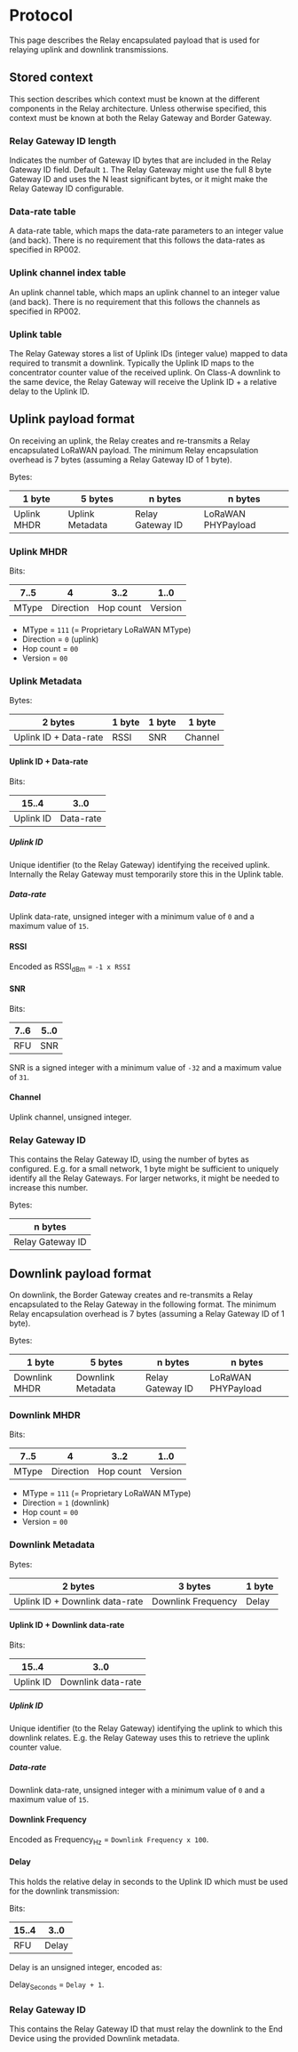 # Protocol

This page describes the Relay encapsulated payload that is used for relaying
uplink and downlink transmissions.

<!-- toc -->

## Stored context

This section describes which context must be known at the different components
in the Relay architecture. Unless otherwise specified, this context must be
known at both the Relay Gateway and Border Gateway.

### Relay Gateway ID length

Indicates the number of Gateway ID bytes that are included in the Relay
Gateway ID field. Default `1`. The Relay Gateway might use the full 8 byte
Gateway ID and uses the N least significant bytes, or it might make the
Relay Gateway ID configurable.

### Data-rate table

A data-rate table, which maps the data-rate parameters to an integer value
(and back). There is no requirement that this follows the data-rates as
specified in RP002.

### Uplink channel index table

An uplink channel table, which maps an uplink channel to an integer value
(and back). There is no requirement that this follows the channels as
specified in RP002.

### Uplink table

The Relay Gateway stores a list of Uplink IDs (integer value) mapped to data
required to transmit a downlink. Typically the Uplink ID maps to the
concentrator counter value of the received uplink. On Class-A downlink to the
same device, the Relay Gateway will receive the Uplink ID + a relative delay
to the Uplink ID.

## Uplink payload format

On receiving an uplink, the Relay creates and re-transmits a Relay encapsulated
LoRaWAN payload. The minimum Relay encapsulation overhead is 7 bytes (assuming
a Relay Gateway ID of 1 byte).

Bytes:

| 1 byte      | 5 bytes         | n bytes          | n bytes            |
| ----------- | --------------- | ---------------- | ------------------ |
| Uplink MHDR | Uplink Metadata | Relay Gateway ID | LoRaWAN PHYPayload |


### Uplink MHDR

Bits:

| 7..5  | 4         | 3..2      | 1..0    |
| ----- | --------- | --------- | ------- |
| MType | Direction | Hop count | Version |

* MType = `111` (= Proprietary LoRaWAN MType)
* Direction = `0` (uplink)
* Hop count = `00`
* Version = `00`

### Uplink Metadata

Bytes:

| 2 bytes               | 1 byte | 1 byte | 1 byte  |
| --------------------- | ------ | ------ | ------- |
| Uplink ID + Data-rate | RSSI   | SNR    | Channel |

#### Uplink ID + Data-rate

Bits:

| 15..4     | 3..0      |
| --------- | --------- |
| Uplink ID | Data-rate |

##### Uplink ID

Unique identifier (to the Relay Gateway) identifying the received uplink.
Internally the Relay Gateway must temporarily store this in the Uplink table.

##### Data-rate

Uplink data-rate, unsigned integer with a minimum value of `0` and a maximum
value of `15`.

#### RSSI

Encoded as RSSI<sub>dBm</sub> = `-1 x RSSI`

#### SNR

Bits:

| 7..6 | 5..0 |
| ---- | ---- |
| RFU  | SNR  |

SNR is a signed integer with a minimum value of `-32` and a maximum value of
`31`.

#### Channel

Uplink channel, unsigned integer.

### Relay Gateway ID

This contains the Relay Gateway ID, using the number of bytes as configured.
E.g. for a small network, 1 byte might be sufficient to uniquely identify all
the Relay Gateways. For larger networks, it might be needed to increase this
number.

Bytes:

| n bytes          |
| ---------------- |
| Relay Gateway ID |


## Downlink payload format

On downlink, the Border Gateway creates and re-transmits a Relay encapsulated
to the Relay Gateway in the following format. The minimum Relay encapsulation
overhead is 7 bytes (assuming a Relay Gateway ID of 1 byte).

Bytes:

| 1 byte        | 5 bytes           | n bytes          | n bytes            |
| ------------- | ----------------- | ---------------- | ------------------ |
| Downlink MHDR | Downlink Metadata | Relay Gateway ID | LoRaWAN PHYPayload |

### Downlink MHDR

Bits:

| 7..5  | 4         | 3..2      | 1..0    |
| ----- | --------- | --------- | ------- |
| MType | Direction | Hop count | Version |

* MType = `111` (= Proprietary LoRaWAN MType)
* Direction = `1` (downlink)
* Hop count = `00`
* Version = `00`

### Downlink Metadata

Bytes:

| 2 bytes                        | 3 bytes            | 1 byte |
| ------------------------------ | ------------------ | ------ |
| Uplink ID + Downlink data-rate | Downlink Frequency | Delay  |

#### Uplink ID + Downlink data-rate

Bits:

| 15..4     | 3..0               |
| --------- | ------------------ |
| Uplink ID | Downlink data-rate |

##### Uplink ID

Unique identifier (to the Relay Gateway) identifying the uplink to which this
downlink relates. E.g. the Relay Gateway uses this to retrieve the uplink
counter value.

##### Data-rate

Downlink data-rate, unsigned integer with a minimum value of `0` and a maximum
value of `15`.

#### Downlink Frequency

Encoded as Frequency<sub>Hz</sub> = `Downlink Frequency x 100`.

#### Delay

This holds the relative delay in seconds to the Uplink ID which must be used
for the downlink transmission:

Bits:

| 15..4 | 3..0  |
| ----- | ----- |
| RFU   | Delay |

Delay is an unsigned integer, encoded as:

Delay<sub>Seconds</sub> = `Delay + 1`.

### Relay Gateway ID

This contains the Relay Gateway ID that must relay the downlink to the
End Device using the provided Downlink metadata.
